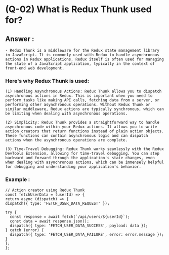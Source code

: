 # (Q-02) What is Redux Thunk used for?

## Answer :

    - Redux Thunk is a middleware for the Redux state management library in JavaScript. It is commonly used with Redux to handle asynchronous actions in Redux applications. Redux itself is often used for managing the state of a JavaScript application, typically in the context of front-end web development.

### Here's why Redux Thunk is used:

    (1) Handling Asynchronous Actions: Redux Thunk allows you to dispatch asynchronous actions in Redux. This is important when you need to perform tasks like making API calls, fetching data from a server, or performing other asynchronous operations. Without Redux Thunk or similar middleware, Redux actions are typically synchronous, which can be limiting when dealing with asynchronous operations.

    (2) Simplicity: Redux Thunk provides a straightforward way to handle asynchronous code within your Redux actions. It allows you to write action creators that return functions instead of plain action objects. These functions can contain asynchronous logic and can dispatch actions when the asynchronous operations are complete.

    (3) Time-Travel Debugging: Redux Thunk works seamlessly with the Redux DevTools Extension, allowing for time-travel debugging. You can step backward and forward through the application's state changes, even when dealing with asynchronous actions, which can be immensely helpful for debugging and understanding your application's behavior.

### Example :

    // Action creator using Redux Thunk
    const fetchUserData = (userId) => {
    return async (dispatch) => {
    dispatch({ type: 'FETCH_USER_DATA_REQUEST' });

    try {
      const response = await fetch(`/api/users/${userId}`);
      const data = await response.json();
      dispatch({ type: 'FETCH_USER_DATA_SUCCESS', payload: data });
    } catch (error) {
      dispatch({ type: 'FETCH_USER_DATA_FAILURE', error: error.message });
    }
    };
    };
